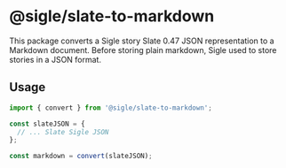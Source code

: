 # @sigle/slate-to-markdown

This package converts a Sigle story Slate 0.47 JSON representation to a Markdown document. Before storing plain markdown, Sigle used to store stories in a JSON format.

## Usage

```ts
import { convert } from '@sigle/slate-to-markdown';

const slateJSON = {
  // ... Slate Sigle JSON
};

const markdown = convert(slateJSON);
```

